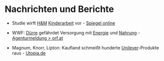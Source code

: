 # Nachrichten und Berichte

* Studie wirft [H&M](konzerne/h&m.html) [Kinderarbeit](probleme/kinderarbeit.html) vor - [Spiegel online](
https://www.spiegel.de/wirtschaft/service/h-m-primark-takko-studie-wirft-modeketten-kinderarbeit-in-burma-vor-a-1133370.html)

* WWF: [Dürre](thema/duerre.html) gefährdet Versorgung mit [Energie](thema/energieversorgung.html) und [Nahrung](thema/lebensmittelversorgung.html) - [Agenturmeldung > orf.at](https://orf.at/#/stories/3134567/)

* Magnum, Knorr, Lipton: Kaufland schmeißt hunderte [Unilever](/konzerne/Unilever.html)-Produkte raus -  [Utopia.de](https://utopia.de/magnum-knorr-lipton-kaufland-unilever-104035)
